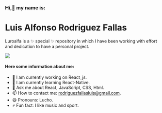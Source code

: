 ### Hi,👋 my name is:
# Luis Alfonso Rodriguez Fallas

Luroalfa is a ✨ special ✨ repository in which I have been working with effort and dedication to have a personal project.

![](https://cdn.pixabay.com/photo/2014/12/08/16/44/keyboard-561124_1280.jpg)

#### Here some information about me:

- 🔭 I am currently working on React_js.
- 🌱 I am currently learning React-Native.
- 💬 Ask me about React, JavaScript, CSS, Html.
- 📫 How to contact me: rodriguezfallasluis@gmail.com.
- 😄 Pronouns: Lucho.
- ⚡ Fun fact: I like music and sport.
